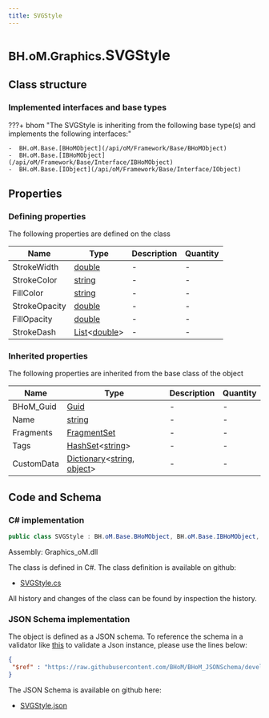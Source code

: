 ```yaml
---
title: SVGStyle
---
```


# <small>BH.oM.Graphics.</small>**SVGStyle**



## Class structure

### Implemented interfaces and base types

???+ bhom "The SVGStyle is inheriting from the following base type(s) and implements the following interfaces:"

    -  BH.oM.Base.[BHoMObject](/api/oM/Framework/Base/BHoMObject)
    -  BH.oM.Base.[IBHoMObject](/api/oM/Framework/Base/Interface/IBHoMObject)
    -  BH.oM.Base.[IObject](/api/oM/Framework/Base/Interface/IObject)


## Properties



### Defining properties

The following properties are defined on the class

| Name             | Type             | Description      | Quantity         |
|------------------|------------------|------------------|------------------|
| StrokeWidth | [double](https://learn.microsoft.com/en-us/dotnet/api/System.Double?view=netstandard-2.0) | - | - |
| StrokeColor | [string](https://learn.microsoft.com/en-us/dotnet/api/System.String?view=netstandard-2.0) | - | - |
| FillColor | [string](https://learn.microsoft.com/en-us/dotnet/api/System.String?view=netstandard-2.0) | - | - |
| StrokeOpacity | [double](https://learn.microsoft.com/en-us/dotnet/api/System.Double?view=netstandard-2.0) | - | - |
| FillOpacity | [double](https://learn.microsoft.com/en-us/dotnet/api/System.Double?view=netstandard-2.0) | - | - |
| StrokeDash | [List](https://learn.microsoft.com/en-us/dotnet/api/System.Collections.Generic.List-1?view=netstandard-2.0)&lt;[double](https://learn.microsoft.com/en-us/dotnet/api/System.Double?view=netstandard-2.0)&gt; | - | - |


### Inherited properties
The following properties are inherited from the base class of the object

| Name             | Type             | Description      | Quantity         |
|------------------|------------------|------------------|------------------|
| BHoM_Guid | [Guid](https://learn.microsoft.com/en-us/dotnet/api/System.Guid?view=netstandard-2.0) | - | - |
| Name | [string](https://learn.microsoft.com/en-us/dotnet/api/System.String?view=netstandard-2.0) | - | - |
| Fragments | [FragmentSet](/api/oM/Framework/Base/FragmentSet) | - | - |
| Tags | [HashSet](https://learn.microsoft.com/en-us/dotnet/api/System.Collections.Generic.HashSet-1?view=netstandard-2.0)&lt;[string](https://learn.microsoft.com/en-us/dotnet/api/System.String?view=netstandard-2.0)&gt; | - | - |
| CustomData | [Dictionary](https://learn.microsoft.com/en-us/dotnet/api/System.Collections.Generic.Dictionary-2?view=netstandard-2.0)&lt;[string](https://learn.microsoft.com/en-us/dotnet/api/System.String?view=netstandard-2.0), [object](https://learn.microsoft.com/en-us/dotnet/api/System.Object?view=netstandard-2.0)&gt; | - | - |


## Code and Schema

### C# implementation

``` C# title="C#"
public class SVGStyle : BH.oM.Base.BHoMObject, BH.oM.Base.IBHoMObject, BH.oM.Base.IObject
```

Assembly: Graphics_oM.dll

The class is defined in C#. The class definition is available on github:

- [SVGStyle.cs](https://github.com/BHoM/BHoM/blob/develop/Graphics_oM/SVG\SVGStyle.cs)

All history and changes of the class can be found by inspection the history.
### JSON Schema implementation

The object is defined as a JSON schema. To reference the schema in a validator like [this](https://www.jsonschemavalidator.net/) to validate a Json instance, please use the lines below:

``` json title="JSON Schema"
{
 "$ref" : "https://raw.githubusercontent.com/BHoM/BHoM_JSONSchema/develop/Graphics_oM/SVGStyle.json"
}
```

The JSON Schema is available on github here:

- [SVGStyle.json](https://github.com/BHoM/BHoM_JSONSchema/blob/develop/Graphics_oM/SVGStyle.json)
